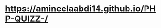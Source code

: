 <h1><a href="https://amineelaabdi14.github.io/PHP-QUIZZ-/" target="_blank">https://amineelaabdi14.github.io/PHP-QUIZZ-/</a></h1>
